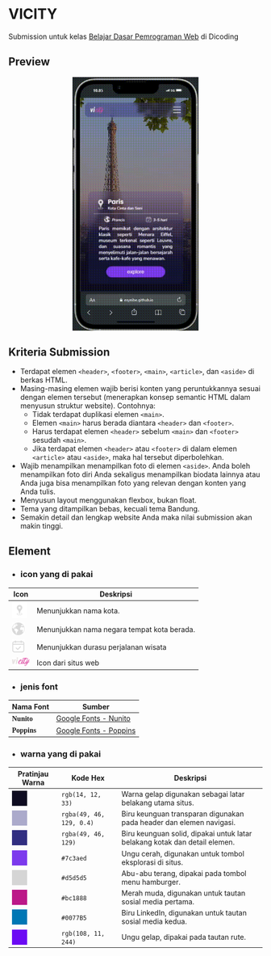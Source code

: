 # VICITY
Submission untuk kelas [Belajar Dasar Pemrograman Web](https://www.dicoding.com/academies/123-belajar-dasar-pemrograman-web) di Dicoding

## Preview

<div style="display: flex; justify-content: center;">
  <img src="./assets/markdown/preview.gif" alt="Image" style="width: 250px;">
</div>

## Kriteria Submission
- Terdapat elemen `<header>`, `<footer>`, `<main>`, `<article>`, dan `<aside>` di berkas HTML.
- Masing-masing elemen wajib berisi konten yang peruntukkannya sesuai dengan elemen tersebut (menerapkan konsep semantic HTML dalam menyusun struktur website).
Contohnya:
    - Tidak terdapat duplikasi elemen `<main>`.
    - Elemen `<main>` harus berada diantara `<header>` dan `<footer>`.
    - Harus terdapat elemen `<header>` sebelum `<main>` dan `<footer>` sesudah `<main>`.
    - Jika terdapat elemen `<header>` atau `<footer>` di dalam elemen `<article>` atau `<aside>`, maka hal tersebut diperbolehkan.
- Wajib menampilkan menampilkan foto di elemen `<aside>`. Anda boleh menampilkan foto diri Anda sekaligus menampilkan biodata lainnya atau Anda juga bisa menampilkan foto yang relevan dengan konten yang Anda tulis.
- Menyusun layout menggunakan flexbox, bukan float.
- Tema yang ditampilkan bebas, kecuali tema Bandung.
- Semakin detail dan lengkap website Anda maka nilai submission akan makin tinggi.

## Element
- ### icon yang di pakai

| Icon | Deskripsi                                    |
-------|----------------------------------------------|
| <img src="./assets/icon/location.png" alt="Image" style="width: 30px;"> | Menunjukkan nama kota.                          |
| <img src="./assets/icon/country.png" alt="Image" style="width: 25px;">  | Menunjukkan nama negara tempat kota berada.    |
| <img src="./assets/icon/calender.png" alt="Image" style="width: 25px;"> | Menunjukkan durasu perjalanan wisata        |
| <img src="./assets/icon/vicity.png" alt="Image" style="width: 35px;"> | Icon dari situs web       |

- ### jenis font

| Nama Font        | Sumber                                               |
|------------------|------------------------------------------------------|
| **<span style="font-family: 'Nunito';">Nunito</span>**    | [Google Fonts - Nunito](https://fonts.google.com/specimen/Nunito) |
| **<span style="font-family: 'Poppins';">Poppins</span>**   | [Google Fonts - Poppins](https://fonts.google.com/specimen/Poppins) |

- ### warna yang di pakai

| Pratinjau Warna | Kode Hex   | Deskripsi               |
|-----------------|------------|-------------------------|
| <div style="width: 30px; height: 30px; background-color: rgb(14, 12, 33);"></div> | `rgb(14, 12, 33)` | Warna gelap digunakan sebagai latar belakang utama situs. |
| <div style="width: 30px; height: 30px; background-color: rgba(49, 46, 129, 0.4);"></div> | `rgba(49, 46, 129, 0.4)` | Biru keunguan transparan digunakan pada header dan elemen navigasi. |
| <div style="width: 30px; height: 30px; background-color: rgba(49, 46, 129);"></div> | `rgba(49, 46, 129)` | Biru keunguan solid, dipakai untuk latar belakang kotak dan detail elemen. |
| <div style="width: 30px; height: 30px; background-color: #7c3aed;"></div> | `#7c3aed` | Ungu cerah, digunakan untuk tombol eksplorasi di situs. |
| <div style="width: 30px; height: 30px; background-color: #d5d5d5;"></div> | `#d5d5d5` | Abu-abu terang, dipakai pada tombol menu hamburger. |
| <div style="width: 30px; height: 30px; background-color: #bc1888;"></div> | `#bc1888` | Merah muda, digunakan untuk tautan sosial media pertama. |
| <div style="width: 30px; height: 30px; background-color: #0077B5;"></div> | `#0077B5` | Biru LinkedIn, digunakan untuk tautan sosial media kedua. |
| <div style="width: 30px; height: 30px; background-color: rgb(108, 11, 244);"></div> | `rgb(108, 11, 244)` | Ungu gelap, dipakai pada tautan rute. |



